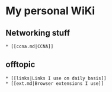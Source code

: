 # My personal WiKi

## Networking stuff
    * [[ccna.md|CCNA]]

## offtopic
    * [[links|Links I use on daily basis]]
    * [[ext.md|Browser extensions I use]]
